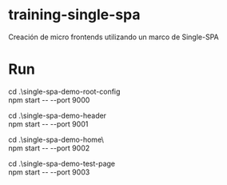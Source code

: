 # training-single-spa

Creación de micro frontends utilizando un marco de Single-SPA

# Run

cd .\single-spa-demo-root-config\
npm start -- --port 9000

cd .\single-spa-demo-header\
npm start -- --port 9001

cd .\single-spa-demo-home\  
npm start -- --port 9002

cd .\single-spa-demo-test-page\
npm start -- --port 9003
